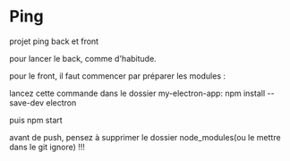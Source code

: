 # Ping
projet ping back et front


pour lancer le back, comme d'habitude. 

pour le front, il faut commencer par préparer les modules :

lancez cette commande dans le dossier my-electron-app:
npm install --save-dev electron

puis npm start

avant de push, pensez à supprimer le dossier node_modules(ou le mettre dans le git ignore) !!!
